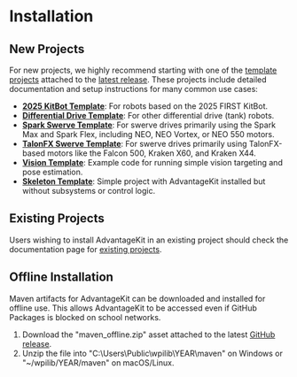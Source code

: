 # Installation

## New Projects

For new projects, we highly recommend starting with one of the [template projects](/category/template-projects) attached to the [latest release](https://github.com/Mechanical-Advantage/AdvantageKit/releases). These projects include detailed documentation and setup instructions for many common use cases:

- **[2025 KitBot Template](../template-projects/kitbot-2025-template.md)**: For robots based on the 2025 FIRST KitBot.
- **[Differential Drive Template](../template-projects/diff-drive-template.md)**: For other differential drive (tank) robots.
- **[Spark Swerve Template](../template-projects/spark-swerve-template.md)**: For swerve drives primarily using the Spark Max and Spark Flex, including NEO, NEO Vortex, or NEO 550 motors.
- **[TalonFX Swerve Template](../template-projects/talonfx-swerve-template.md)**: For swerve drives primarily using TalonFX-based motors like the Falcon 500, Kraken X60, and Kraken X44.
- **[Vision Template](../template-projects/vision-template.md)**: Example code for running simple vision targeting and pose estimation.
- **[Skeleton Template](../template-projects/skeleton-template.md)**: Simple project with AdvantageKit installed but without subsystems or control logic.

## Existing Projects

Users wishing to install AdvantageKit in an existing project should check the documentation page for [existing projects](./existing-projects.md).

## Offline Installation

Maven artifacts for AdvantageKit can be downloaded and installed for offline use. This allows AdvantageKit to be accessed even if GitHub Packages is blocked on school networks.

1. Download the "maven_offline.zip" asset attached to the latest [GitHub release](https://github.com/Mechanical-Advantage/AdvantageKit/releases/latest).
2. Unzip the file into "C:\Users\Public\wpilib\YEAR\maven" on Windows or "~/wpilib/YEAR/maven" on macOS/Linux.
